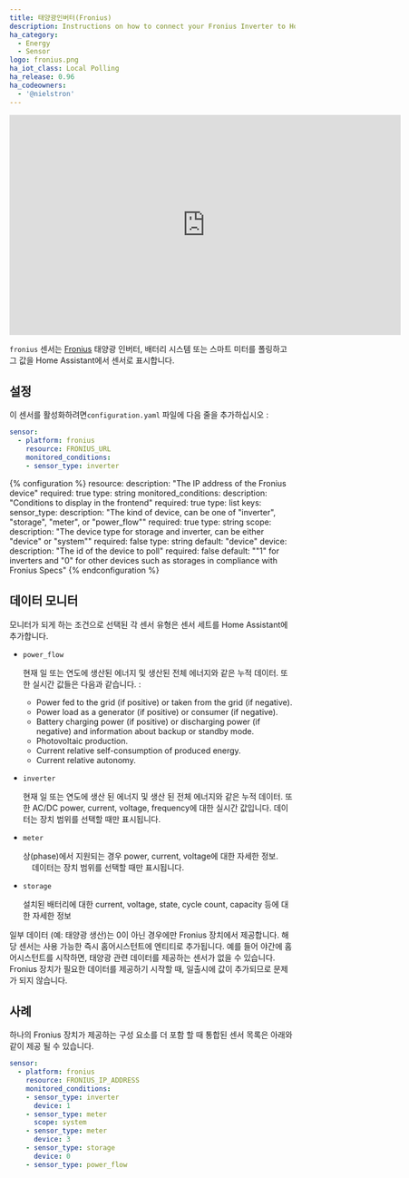 ```yaml
---
title: 태양광인버터(Fronius)
description: Instructions on how to connect your Fronius Inverter to Home Assistant.
ha_category:
  - Energy
  - Sensor
logo: fronius.png
ha_iot_class: Local Polling
ha_release: 0.96
ha_codeowners:
  - '@nielstron'
---
```


<iframe width="690" height="388" src="https://www.youtube.com/embed/JhHAtVu_eT8" frameborder="0" allow="accelerometer; autoplay; encrypted-media; gyroscope; picture-in-picture" allowfullscreen></iframe>

`fronius` 센서는 [Fronius](https://www.fronius.com/) 태양광 인버터, 배터리 시스템 또는 스마트 미터를 폴링하고 그 값을 Home Assistant에서 센서로 표시합니다.

## 설정

이 센서를 활성화하려면`configuration.yaml` 파일에 다음 줄을 추가하십시오 :

```yaml
sensor:
  - platform: fronius
    resource: FRONIUS_URL
    monitored_conditions:
    - sensor_type: inverter
```

{% configuration %}
resource:
  description: "The IP address of the Fronius device"
  required: true
  type: string
monitored_conditions:
  description: "Conditions to display in the frontend"
  required: true
  type: list
  keys:
    sensor_type:
      description: "The kind of device, can be one of \"inverter\", \"storage\", \"meter\", or \"power_flow\""
      required: true
      type: string
    scope:
      description: "The device type for storage and inverter, can be either \"device\" or \"system\""
      required: false
      type: string
      default: "device"
    device:
      description: "The id of the device to poll"
      required: false
      default: "\"1\" for inverters and \"0\" for other devices such as storages in compliance with Fronius Specs"
{% endconfiguration %}

## 데이터 모니터

모니터가 되게 하는 조건으로 선택된 각 센서 유형은 센서 세트를 Home Assistant에 추가합니다.

- `power_flow`

    현재 일 또는 연도에 생산된 에너지 및 생산된 전체 에너지와 같은 누적 데이터.
    또한 실시간 값들은 다음과 같습니다. : 
    
    - Power fed to the grid (if positive) or taken from the grid (if negative).
    - Power load as a generator (if positive) or consumer (if negative).
    - Battery charging power (if positive) or discharging power (if negative) and information about backup or standby mode.
    - Photovoltaic production.
    - Current relative self-consumption of produced energy.
    - Current relative autonomy.

- `inverter`

    현재 일 또는 연도에 생산 된 에너지 및 생산 된 전체 에너지와 같은 누적 데이터.
    또한 AC/DC power, current, voltage, frequency에 대한 실시간 값입니다.
    데이터는 장치 범위를 선택할 때만 표시됩니다.

- `meter`

    상(phase)에서 지원되는 경우  power, current, voltage에 대한 자세한 정보.
    데이터는 장치 범위를 선택할 때만 표시됩니다.

- `storage`

    설치된 배터리에 대한 current, voltage, state, cycle count, capacity 등에 대한 자세한 정보

일부 데이터 (예: 태양광 생산)는 0이 아닌 경우에만 Fronius 장치에서 제공합니다.
해당 센서는 사용 가능한 즉시 홈어시스턴트에 엔티티로 추가됩니다.
예를 들어 야간에 홈어시스턴트를 시작하면, 태양광 관련 데이터를 제공하는 센서가 없을 수 있습니다.
Fronius 장치가 필요한 데이터를 제공하기 시작할 때, 일출시에 값이 추가되므로 문제가 되지 않습니다.

## 사례

하나의 Fronius 장치가 제공하는 구성 요소를 더 포함 할 때 통합된 센서 목록은 아래와 같이 제공 될 수 있습니다.

```yaml
sensor:
  - platform: fronius
    resource: FRONIUS_IP_ADDRESS
    monitored_conditions:
    - sensor_type: inverter
      device: 1
    - sensor_type: meter
      scope: system
    - sensor_type: meter
      device: 3
    - sensor_type: storage
      device: 0
    - sensor_type: power_flow
```
